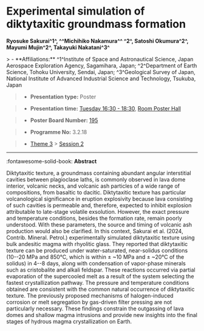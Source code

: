 # Experimental simulation of diktytaxitic groundmass formation

**Ryosuke Sakurai^1^, ^^Michihiko Nakamura^^ ^2^, Satoshi Okumura^2^, Mayumi Mujin^2^, Takayuki Nakatani^3^**

<!-- more -->> - **Affiliations:** ^1^Institute of Space and Astronautical Science, Japan Aerospace Exploration Agency, Sagamihara, Japan; ^2^Department of Earth Science, Tohoku University, Sendai, Japan; ^3^Geological Survey of Japan, National Institute of Advanced Industrial Science and Technology, Tsukuba, Japan  

> - **Presentation type:** Poster

> - **Presentation time:** [Tuesday 16:30 - 18:30](../sessions_comparison.md#__tabbed_2_6), [Room Poster Hall](../maps_venue.md#__tabbed_1_1)

> - **Poster Board Number:** [195](../map_poster_boards.md#tuesday)

> - **Programme No:** 3.2.18

> - [Theme 3](../theme3.md) > [Session 2](../sessions/session-3-2.md)

--- 

:fontawesome-solid-book: **Abstract**

Diktytaxitic texture, a groundmass containing abundant angular interstitial cavities between plagioclase laths, is commonly observed in lava dome interior, volcanic necks, and volcanic ash particles of a wide range of compositions, from basaltic to dacitic. Diktytaxitic texture has particular volcanological significance in eruption explosivity because lava consisting of such cavities is permeable and, therefore, expected to inhibit explosion attributable to late-stage volatile exsolution. However, the exact pressure and temperature conditions, besides the formation rate, remain poorly understood. With these parameters, the source and timing of volcanic ash production would also be clarified. In this context, Sakurai et al. (2024, Contrib. Mineral. Petrol.) experimentally simulated diktytaxitic texture using bulk andesitic magma with rhyolitic glass. They reported that diktytaxitic texture can be produced under water-saturated, near-solidus conditions (10--20 MPa and 850°C, which is within ± ~10 MPa and ± ~20°C of the solidus) in 4--8 days, along with condensation of vapor-phase minerals such as cristobalite and alkali feldspar. These reactions occurred via partial evaporation of the supercooled melt as a result of the system selecting the fastest crystallization pathway. The pressure and temperature conditions obtained are consistent with the common natural occurrence of diktytaxitic texture. The previously proposed mechanisms of halogen-induced corrosion or melt segregation by gas-driven filter pressing are not particularly necessary. These findings constrain the outgassing of lava domes and shallow magma intrusions and provide new insights into the final stages of hydrous magma crystallization on Earth.

